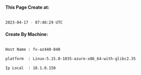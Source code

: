 
   
#### This Page Create at:

```bash

2023-04-17 - 07:48:29 UTC

```

#### Create By Machine:

```bash

Host Name : fv-az440-848

platform  : Linux-5.15.0-1035-azure-x86_64-with-glibc2.35

Ip Local  : 10.1.0.150

```

